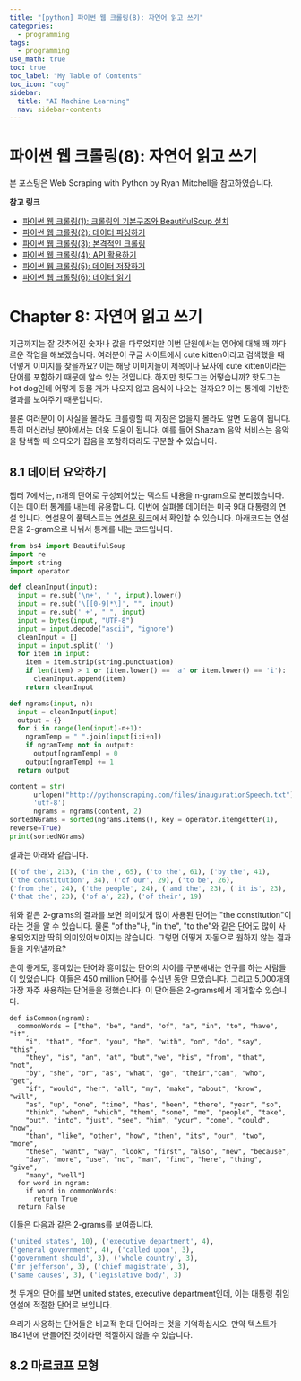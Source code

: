 ```yaml
---
title: "[python] 파이썬 웹 크롤링(8): 자연어 읽고 쓰기" 
categories:
  - programming
tags:
  - programming
use_math: true
toc: true
toc_label: "My Table of Contents"
toc_icon: "cog"
sidebar:
  title: "AI Machine Learning"
  nav: sidebar-contents
---
```


# 파이썬 웹 크롤링(8): 자연어 읽고 쓰기

본 포스팅은 Web Scraping with Python by Ryan Mitchell을 참고하였습니다. 

**참고 링크**

* [파이썬 웹 크롤링(1): 크롤링의 기본구조와 BeautifulSoup 설치](https://losskatsu.github.io/programming/py-crawling01/)
* [파이썬 웹 크롤링(2): 데이터 파싱하기](https://losskatsu.github.io/programming/py-crawling02/)
* [파이썬 웹 크롤링(3): 본격적인 크롤링](https://losskatsu.github.io/programming/py-crawling03/)
* [파이썬 웹 크롤링(4): API 활용하기](https://losskatsu.github.io/programming/py-crawling04/) 
* [파이썬 웹 크롤링(5): 데이터 저장하기](https://losskatsu.github.io/programming/py-crawling05/) 
* [파이썬 웹 크롤링(6): 데이터 읽기](https://losskatsu.github.io/programming/py-crawling06/)

# Chapter 8: 자연어 읽고 쓰기

지금까지는 잘 갖추어진 숫자나 값을 다루었지만 이번 단원에서는 영어에 대해 꽤 까다로운 작업을 해보겠습니다. 
여러분이 구글 사이트에서 cute kitten이라고 검색했을 때 어떻게 이미지를 찾을까요? 
이는 해당 이미지들이 제목이나 묘사에 cute kitten이라는 단어를 포함하기 때문에 알수 있는 것입니다. 
하지만 핫도그는 어떻습니까? 핫도그는 hot dog인데 어떻게 동물 개가 나오지 않고 음식이 나오는 걸까요? 
이는 통계에 기반한 결과를 보여주기 때문입니다. 

물론 여러분이 이 사실을 몰라도 크롤링할 때 지장은 없을지 몰라도 알면 도움이 됩니다. 
특히 머신러닝 분야에서는 더욱 도움이 됩니다. 
예를 들어 Shazam 음악 서비스는 음악을 탐색할 때 오디오가 잡음을 포함하더라도 구분할 수 있습니다. 

## 8.1 데이터 요약하기

챕터 7에서는, n개의 단어로 구성되어있는 텍스트 내용을 n-gram으로 분리했습니다. 
이는 데이터 통계를 내는데 유용합니다. 
이번에 살펴볼 데이터는 미국 9대 대통령의 연설 입니다. 
연설문의 풀텍스트는 [연설문 링크](http://pythonscraping.com/files/inaugurationSpeech.txt)에서 확인할 수 있습니다. 
아래코드는 연설문을 2-gram으로 나눠서 통계를 내는 코드입니다. 

```python
from bs4 import BeautifulSoup
import re
import string
import operator

def cleanInput(input):
  input = re.sub('\n+', " ", input).lower()
  input = re.sub('\[[0-9]*\]', "", input)
  input = re.sub(' +', " ", input)
  input = bytes(input, "UTF-8")
  input = input.decode("ascii", "ignore")
  cleanInput = []
  input = input.split(' ')
  for item in input:
    item = item.strip(string.punctuation)
    if len(item) > 1 or (item.lower() == 'a' or item.lower() == 'i'):
      cleanInput.append(item)
    return cleanInput

def ngrams(input, n):
  input = cleanInput(input)
  output = {}
  for i in range(len(input)-n+1):
    ngramTemp = " ".join(input[i:i+n])
    if ngramTemp not in output:
      output[ngramTemp] = 0
    output[ngramTemp] += 1
  return output

content = str(
      urlopen("http://pythonscraping.com/files/inaugurationSpeech.txt").read(),
      'utf-8')
      ngrams = ngrams(content, 2)
sortedNGrams = sorted(ngrams.items(), key = operator.itemgetter(1),
reverse=True)
print(sortedNGrams)
```

결과는 아래와 같습니다. 

```python
[('of the', 213), ('in the', 65), ('to the', 61), ('by the', 41), 
('the constitution', 34), ('of our', 29), ('to be', 26), 
('from the', 24), ('the people', 24), ('and the', 23), ('it is', 23), 
('that the', 23), ('of a', 22), ('of their', 19)
```

위와 같은 2-grams의 결과를 보면 의미있게 많이 사용된 단어는 "the constitution"이라는 것을 알 수 있습니다. 
물론 "of the"나, "in the", "to the"와 같은 단어도 많이 사용되었지만 딱히 의미있어보이지는 않습니다. 
그렇면 어떻게 자동으로 원하지 않는 결과들을 지워낼까요? 

운이 좋게도, 흥미있는 단어와 흥미없는 단어의 차이를 구분해내는 연구를 하는 사람들이 있었습니다. 
이들은 450 million 단어를 수십년 동안 모았습니다. 
그리고 5,000개의 가장 자주 사용하는 단어들을 정했습니다. 
이 단어들은 2-grams에서 제거할수 있습니다. 

```pythnon
def isCommon(ngram):
  commonWords = ["the", "be", "and", "of", "a", "in", "to", "have", "it",
    "i", "that", "for", "you", "he", "with", "on", "do", "say", "this",
    "they", "is", "an", "at", "but","we", "his", "from", "that", "not",
    "by", "she", "or", "as", "what", "go", "their","can", "who", "get",
    "if", "would", "her", "all", "my", "make", "about", "know", "will",
    "as", "up", "one", "time", "has", "been", "there", "year", "so",
    "think", "when", "which", "them", "some", "me", "people", "take",
    "out", "into", "just", "see", "him", "your", "come", "could", "now",
    "than", "like", "other", "how", "then", "its", "our", "two", "more",
    "these", "want", "way", "look", "first", "also", "new", "because",
    "day", "more", "use", "no", "man", "find", "here", "thing", "give",
    "many", "well"]
  for word in ngram:
    if word in commonWords:
      return True
  return False
```

이들은 다음과 같은 2-grams를 보여줍니다. 

```python
('united states', 10), ('executive department', 4), 
('general government', 4), ('called upon', 3), 
('government should', 3), ('whole country', 3), 
('mr jefferson', 3), ('chief magistrate', 3), 
('same causes', 3), ('legislative body', 3)
```

첫 두개의 단어를 보면 united states, executive department인데, 
이는 대통령 취임 연설에 적절한 단어로 보입니다. 

우리가 사용하는 단어들은 비교적 현대 단어라는 것을 기억하십시오. 
만약 텍스트가 1841년에 만들어진 것이라면 적절하지 않을 수 있습니다. 

## 8.2 마르코프 모형


